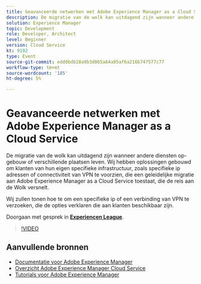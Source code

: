 ```yaml
---
title: Geavanceerde netwerken met Adobe Experience Manager as a Cloud Service
description: De migratie van de wolk kan uitdagend zijn wanneer andere diensten op-gebouw of verschillende plaatsen leven. Wij hebben oplossingen gebouwd om klanten van hun eigen specifieke infrastructuur, zoals specifieke ip adressen of connectiviteit van VPN te voorzien, die een geleidelijke migratie aan Adobe Experience Manager as a Cloud Service toestaat, die de reis aan de Wolk versnelt.
solution: Experience Manager
topic: Development
role: Developer, Architect
level: Beginner
version: Cloud Service
kt: 9192
type: Event
source-git-commit: edd0bdb28a9b3d065a64a95af6a216b747577c77
workflow-type: tm+mt
source-wordcount: '185'
ht-degree: 5%

---
```


# Geavanceerde netwerken met Adobe Experience Manager as a Cloud Service

De migratie van de wolk kan uitdagend zijn wanneer andere diensten op-gebouw of verschillende plaatsen leven.  Wij hebben oplossingen gebouwd om klanten van hun eigen specifieke infrastructuur, zoals specifieke ip adressen of connectiviteit van VPN te voorzien, die een geleidelijke migratie aan Adobe Experience Manager as a Cloud Service toestaat, die de reis aan de Wolk versnelt.

Wij zullen tonen hoe te om een specifieke ip of een verbinding van VPN te verzoeken, die de opties verklaren die aan klanten beschikbaar zijn.

Doorgaan met gesprek in **[Experiencen League](https://adobe.ly/3EUTdAo)**.

>[!VIDEO](https://video.tv.adobe.com/v/337898/?quality=12&learn=on&hidetitle=true)

## Aanvullende bronnen

- [Documentatie voor Adobe Experience Manager ](https://experienceleague.adobe.com/docs/experience-manager-cloud-service.html)
- [Overzicht Adobe Experience Manager Cloud Service](https://experienceleague.adobe.com/docs/experience-manager-cloud-service/overview/home.html)
- [Tutorials voor Adobe Experience Manager](https://experienceleague.adobe.com/docs/experience-manager-tutorials.html)
